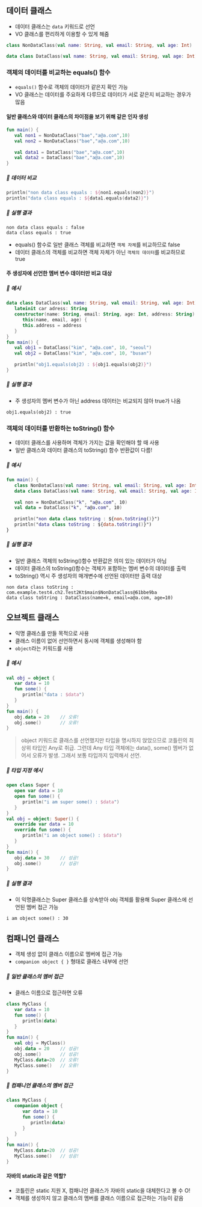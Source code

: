 ## 데이터 클래스
* 데이터 클래스는 `data` 키워드로 선언
* VO 클래스를 편리하게 이용할 수 있게 해줌  
```kotlin
class NonDataClass(val name: String, val email: String, val age: Int)

data class DataClass(val name: String, val email: String, val age: Int)
```
### 객체의 데이터를 비교하는 equals() 함수  
* `equals()` 함수로 객체의 데이터가 같은지 확인 가능
* VO 클래스는 데이터를 주요하게 다루므로 데이터가 서로 같은지 비교하는 경우가 많음

#### 일반 클래스와 데이터 클래스의 차이점을 보기 위해 같은 인자 생성
```kotlin
fun main() {
   val non1 = NonDataClass("bae","a@a.com",10)
   val non2 = NonDataClass("bae","a@a.com",10)
   
   val data1 = DataClass("bae","a@a.com",10)
   val data2 = DataClass("bae","a@a.com",10)
}
```
##### 🐼 데이터 비교
```kotlin
println("non data class equals : ${non1.equals(non2)}")
println("data class equals : ${data1.equals(data2)}")
```
##### 🐼 실행 결과
```
non data class equals : false
data class equals : true
```
* equals() 함수로 일반 클래스 객체를 비교하면 `객체 자체`를 비교하므로 false
* 데이터 클래스의 객체를 비교하면 객체 자체가 아닌 `객체의 데이터`를 비교하므로 true

#### 주 생성자에 선언한 멤버 변수 데이터만 비교 대상
##### 🐼 예시
```kotlin
data class DataClass(val name: String, val email: String, val age: Int) {
   lateinit car adress: String
   constructor(name: String, email: String, age: Int, address: String):
      this(name, email, age) {
      this.address = address
   }
}
fun main() {
   val obj1 = DataClass("kim", "a@a.com", 10, "seoul")
   val obj2 = DataClass("kim", "a@a.com", 10, "busan")
   
   println("obj1.equals(obj2) : ${obj1.equals(obj2)}")
}
```
##### 🐼 실행 결과
* 주 생성자의 멤버 변수가 아닌 address 데이터는 비교되지 않아 true가 나옴
```
obj1.equals(obj2) : true
```

### 객체의 데이터를 반환하는 toString() 함수
* 데이터 클래스를 사용하며 객체가 가지는 값을 확인해야 할 때 사용
* 일반 클래스와 데이터 클래스의 toString() 함수 반환값이 다름!
##### 🐼 예시
```kotlin
fun main() {
   class NonDataClass(val name: String, val email: String, val age: Int)
   data class DataClass(val name: String, val email: String, val age: Int)
   
   val non = NonDataClass("k", "a@a.com", 10)
   val data = DataClass("k", "a@a.com", 10)
   
   println("non data class toString : ${non.toString()}")
   println("data class toString : ${data.toString()}")
}
```
##### 🐼 실행 결과
* 일반 클래스 객체의 toString()함수 반환값은 의미 있는 데이터가 아님
* 데이터 클래스의 toString()함수는 객체가 포함하는 멤버 변수의 데이터를 출력
* toString() 역시 주 생성자의 매개변수에 선언된 데이터만 출력 대상
```
non data class toString : com.example.test4.ch2.Test2Kt$main$NonDataClass@61bbe9ba
data class toString : DataClass(name=k, email=a@a.com, age=10)
```

## 오브젝트 클래스
* 익명 클래스를 만들 목적으로 사용
* 클래스 이름이 없어 선언하면서 동시에 객체를 생성해야 함
* `object`라는 키워드를 사용
##### 🐼 예시
```kotlin
val obj = object {
   var data = 10
   fun some() {
      println("data : $data")
   }
}
fun main() {
   obj.data = 20 	// 오류!
   obj.some()		// 오류!
}
```
> object 키워드로 클래스를 선언했지만 타입을 명시하지 앉았으므로 코틀린의 최상위 타입인 Any로 취급. 그런데 Any 타입 객체에는 data(), some() 멤버가 없어서 오류가 발생.
그래서 보통 타입까지 입력해서 선언.

##### 🐼 타입 지정 예시
```kotlin
open class Super {
   open var data = 10
   open fun some() {
      println("i am super some() : $data")
   }
}
val obj = object: Super() {
   override var data = 10
   override fun some() {
      println("i am object some() : $data")
   }
}
fun main() {
   obj.data = 30 	// 성공!
   obj.some()		// 성공!
}
```
##### 🐼 실행 결과
* 이 익명클래스는 Super 클래스를 상속받아 obj 객체를 활용해 Super 클래스에 선언된 멤버 접근 가능
```
i am object some() : 30
```
## 컴패니언 클래스
* 객체 생성 없이 클래스 이름으로 멤버에 접근 가능
* `companion object { }` 형태로 클래스 내부에 선언
##### 🐼 일반 클래스의 멤버 접근
* 클래스 이름으로 접근하면 오류
```kotlin
class MyClass {
   var data = 10
   fun some() {
      println(data)
   }
}
fun main() {
   val obj = MyClass()
   obj.data = 20	// 성공!
   obj.some()		// 성공!
   MyClass.data=20	// 오류!
   MyClass.some()	// 오류!
}
```
##### 🐼 컴패니언 클래스의 멤버 접근
```kotlin
class MyClass {
   companion object {
      var data = 10
      fun some() {
         println(data)
      }
   }
}
fun main() {
   MyClass.data=20	// 성공!
   MyClass.some()	// 성공!
}
```

#### 자바의 static과 같은 역할?
* 코틀린은 static 지원 X, 컴패니언 클래스가 자바의 static을 대체한다고 볼 수 O!
* 객체를 생성하지 않고 클래스의 멤버를 클래스 이름으로 접근하는 기능이 같음
